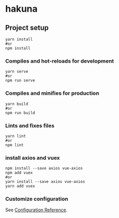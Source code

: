 # hakuna

## Project setup
```
yarn install
#or
npm install
```

### Compiles and hot-reloads for development
```
yarn serve
#or
npm run serve
```

### Compiles and minifies for production
```
yarn build
#or
npm run build
```

### Lints and fixes files
```
yarn lint
#or
npm lint
```

### install axios and vuex
```
npm install --save axios vue-axios
npm add vuex
#or
yarn install --save axios vue-axios
yarn add vuex
```

### Customize configuration
See [Configuration Reference](https://cli.vuejs.org/config/).
